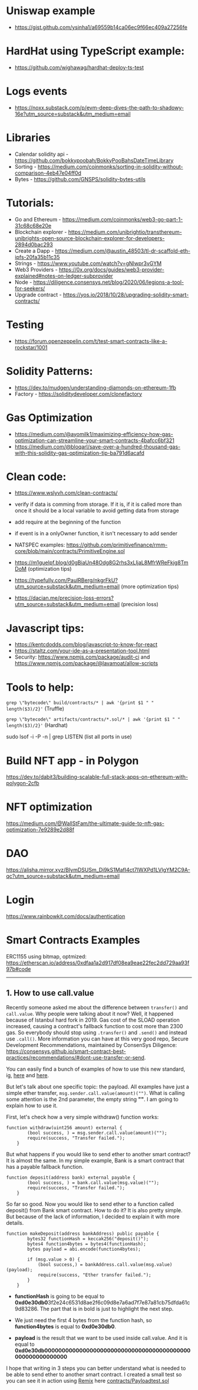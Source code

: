 # Uniswap example
 - https://gist.github.com/ysinha1/a69559b14ca06ec9f66ec409a27256fe

# HardHat using TypeScript example:
 - https://github.com/wighawag/hardhat-deploy-ts-test
 
# Logs events
 - https://noxx.substack.com/p/evm-deep-dives-the-path-to-shadowy-16e?utm_source=substack&utm_medium=email

# Libraries

 - Calendar solidity api - https://github.com/bokkypoobah/BokkyPooBahsDateTimeLibrary
 - Sorting - https://medium.com/coinmonks/sorting-in-solidity-without-comparison-4eb47e04ff0d
 - Bytes - https://github.com/GNSPS/solidity-bytes-utils

# Tutorials:
 - Go and Ethereum - https://medium.com/coinmonks/web3-go-part-1-31c68c68e20e
 - Blockchain explorer - https://medium.com/unibrightio/transthereum-unibrights-open-source-blockchain-explorer-for-developers-2894d0bac293
 - Create a Dapp - https://medium.com/@austin_48503/tl-dr-scaffold-eth-ipfs-20fa35b11c35
 - Strings - https://www.youtube.com/watch?v=gNlwpr3vGYM 
 - Web3 Providers - https://0x.org/docs/guides/web3-provider-explained#notes-on-ledger-subprovider
 - Node - https://diligence.consensys.net/blog/2020/06/legions-a-tool-for-seekers/
 - Upgrade contract - https://yos.io/2018/10/28/upgrading-solidity-smart-contracts/

# Testing
 - https://forum.openzeppelin.com/t/test-smart-contracts-like-a-rockstar/1001

# Solidity Patterns:
 - https://dev.to/mudgen/understanding-diamonds-on-ethereum-1fb
 - Factory - https://soliditydeveloper.com/clonefactory
 
# Gas Optimization
 - https://medium.com/@ayomilk1/maximizing-efficiency-how-gas-optimization-can-streamline-your-smart-contracts-4bafcc6bf321
 - https://medium.com/@bloqarl/save-over-a-hundred-thousand-gas-with-this-solidity-gas-optimization-tip-ba791d6acafd

# Clean code:
 - https://www.wslyvh.com/clean-contracts/

- verify if data is comming from storage. If it is, if it is called more than once it should be a local variable to avoid getting data from storage
- add require at the beginning of the function
- if event is in a onlyOwner function, it isn't necessary to add sender
- NATSPEC examples: https://github.com/primitivefinance/rmm-core/blob/main/contracts/PrimitiveEngine.sol
- https://m1guelpf.blog/d0gBiaUn48Odg8G2rhs3xLIjaL8MfrWReFkjg8TmDoM (optimization tips)
- https://typefully.com/PaulRBerg/nkgrFkU?utm_source=substack&utm_medium=email (more optimization tips)

- https://dacian.me/precision-loss-errors?utm_source=substack&utm_medium=email (precision loss)
 
# Javascript tips:
 - https://kentcdodds.com/blog/javascript-to-know-for-react
 - https://staltz.com/your-ide-as-a-presentation-tool.html
 - Security: https://www.npmjs.com/package/audit-ci  and https://www.npmjs.com/package/@lavamoat/allow-scripts
 
# Tools to help:
`grep \"bytecode\" build/contracts/* | awk '{print $1 " " length($3)/2}'`  (Truffle)

`grep \"bytecode\" artifacts/contracts/*.sol/* | awk '{print $1 " " length($3)/2}'` (Hardhat)

sudo lsof -i -P -n | grep LISTEN  (list all ports in use)
 
# Build NFT app - in Polygon

https://dev.to/dabit3/building-scalable-full-stack-apps-on-ethereum-with-polygon-2cfb

# NFT optimization

https://medium.com/@WallStFam/the-ultimate-guide-to-nft-gas-optimization-7e9289e2d88f

# DAO

https://alisha.mirror.xyz/BIymDSUSm_Di9kS1MafI4ct7IWXPd1LVlgYM2C9A-qc?utm_source=substack&utm_medium=email

# Login

https://www.rainbowkit.com/docs/authentication

# Smart Contracts Examples

ERC1155 using bitmap, optmized: https://etherscan.io/address/0xdfaa1a2d917df08ea9eae22fec2dd729aa93f97b#code

---

## 1. How to use call.value
Recently someone asked me about the difference between `transfer()` and `call.value`. Why people were talking about it now? Well, it happened because of Istanbul hard fork in 2019. Gas cost of the SLOAD operation increased, causing a contract's fallback function to cost more than 2300 gas. So everybody should stop using `.transfer()` and `.send()` and instead use `.call()`. More information you can have at this very good repo, Secure Development Recommendations, maintained by ConsenSys Diligence: https://consensys.github.io/smart-contract-best-practices/recommendations/#dont-use-transfer-or-send.

You can easily find a bunch of examples of how to use this new standard, ig, [here](https://ethereum.stackexchange.com/questions/6707/whats-the-difference-between-call-value-and-call-value) and [here](https://solidity-by-example.org/sending-ether/).

But let's talk about one specific topic: the payload. All examples have just a simple ether transfer, `msg.sender.call.value(amount)("")`. What is calling some attention is the 2nd parameter, the empty string **""**. I am going to explain how to use it.

First, let's check how a very simple withdraw() function works:
```
function withdraw(uint256 amount) external {
        (bool success, ) = msg.sender.call.value(amount)("");
        require(success, "Transfer failed.");
    }
```
But what happens if you would like to send ether to another smart contract? It is almost the same. In my simple example, Bank is a smart contract that has a payable fallback function.

```
function deposit(address bank) external payable {
        (bool success, ) = bank.call.value(msg.value)("");
        require(success, "Transfer failed.");
    }
```

So far so good. Now you would like to send ether to a function called deposit() from Bank smart contract. How to do it? It is also pretty simple. But because of the lack of information, I decided to explain it with more details.

```
function makeDeposit(address bankAddress) public payable {
        bytes32 functionHash = keccak256("deposit()");      
        bytes4 function4bytes = bytes4(functionHash);
        bytes payload = abi.encode(function4bytes);
        
        if (msg.value > 0) {
            (bool success,) = bankAddress.call.value(msg.value)(payload);
            require(success, "Ether transfer failed.");
        }      
    }
```
 - **functionHash** is going to be equal to **0xd0e30db0**3f2e24c6531d8ae2f6c09d8e7a6ad7f7e87a81cb75dfda61c9d83286. The part that is in bold is just to highlight the next step.

 - We just need the first 4 bytes from the function hash, so **function4bytes** is equal to **0xd0e30db0**.

 - **payload** is the result that we want to be used inside call.value. And it is equal to **0xd0e30db000000000000000000000000000000000000000000000000000000000**

I hope that writing in 3 steps you can better understand what is needed to be able to send ether to another smart contract. I created a small test so you can see it in action using [Remix](https://remix.ethereum.org/) here [contracts/Payloadtest.sol](contracts/Payloadtest.sol)
